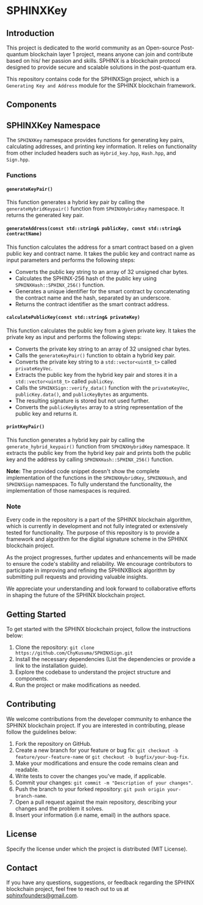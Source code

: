 # SPHINXKey

## Introduction

This project is dedicated to the world community as an Open-source Post-quantum blockchain layer 1 project, means anyone can join and contribute based on his/ her passion and skills. SPHINX is a blockchain protocol designed to provide secure and scalable solutions in the post-quantum era.

This repository contains code for the SPHINXSign project, which is a `Generating Key and Address` module for the SPHINX blockchain framework.

## Components

## SPHINXKey Namespace

The `SPHINXKey` namespace provides functions for generating key pairs, calculating addresses, and printing key information. It relies on functionality from other included headers such as `Hybrid_key.hpp`, `Hash.hpp`, and `Sign.hpp`.

### Functions

#### `generateKeyPair()`

This function generates a hybrid key pair by calling the `generateHybridKeypair()` function from `SPHINXHybridKey` namespace. It returns the generated key pair.

#### `generateAddress(const std::string& publicKey, const std::string& contractName)`

This function calculates the address for a smart contract based on a given public key and contract name. It takes the public key and contract name as input parameters and performs the following steps:

- Converts the public key string to an array of 32 unsigned char bytes.
- Calculates the SPHINX-256 hash of the public key using `SPHINXHash::SPHINX_256()` function.
- Generates a unique identifier for the smart contract by concatenating the contract name and the hash, separated by an underscore.
- Returns the contract identifier as the smart contract address.

#### `calculatePublicKey(const std::string& privateKey)`

This function calculates the public key from a given private key. It takes the private key as input and performs the following steps:

- Converts the private key string to an array of 32 unsigned char bytes.
- Calls the `generateKeyPair()` function to obtain a hybrid key pair.
- Converts the private key string to a `std::vector<uint8_t>` called `privateKeyVec`.
- Extracts the public key from the hybrid key pair and stores it in a `std::vector<uint8_t>` called `publicKey`.
- Calls the `SPHINXSign::verify_data()` function with the `privateKeyVec`, `publicKey.data()`, and `publicKeyBytes` as arguments.
- The resulting signature is stored but not used further.
- Converts the `publicKeyBytes` array to a string representation of the public key and returns it.

#### `printKeyPair()`

This function generates a hybrid key pair by calling the `generate_hybrid_keypair()` function from `SPHINXHybridKey` namespace.
It extracts the public key from the hybrid key pair and prints both the public key and the address by calling `SPHINXHash::SPHINX_256()` function.

**Note:** The provided code snippet doesn't show the complete implementation of the functions in the `SPHINXHybridKey`, `SPHINXHash`, and `SPHINXSign` namespaces. To fully understand the functionality, the implementation of those namespaces is required.


### Note

Every code in the repository is a part of the SPHINX blockchain algorithm, which is currently in development and not fully integrated or extensively tested for functionality. The purpose of this repository is to provide a framework and algorithm for the digital signature scheme in the SPHINX blockchain project.

As the project progresses, further updates and enhancements will be made to ensure the code's stability and reliability. We encourage contributors to participate in improving and refining the SPHINXBlock algorithm by submitting pull requests and providing valuable insights.

We appreciate your understanding and look forward to collaborative efforts in shaping the future of the SPHINX blockchain project.


## Getting Started
To get started with the SPHINX blockchain project, follow the instructions below:

1. Clone the repository: `git clone https://github.com/ChyKusuma/SPHINXSign.git`
2. Install the necessary dependencies (List the dependencies or provide a link to the installation guide).
3. Explore the codebase to understand the project structure and components.
4. Run the project or make modifications as needed.


## Contributing
We welcome contributions from the developer community to enhance the SPHINX blockchain project. If you are interested in contributing, please follow the guidelines below:

1. Fork the repository on GitHub.
2. Create a new branch for your feature or bug fix: `git checkout -b feature/your-feature-name` or `git checkout -b bugfix/your-bug-fix`.
3. Make your modifications and ensure the code remains clean and readable.
4. Write tests to cover the changes you've made, if applicable.
5. Commit your changes: `git commit -m "Description of your changes"`.
6. Push the branch to your forked repository: `git push origin your-branch-name`.
7. Open a pull request against the main repository, describing your changes and the problem it solves.
8. Insert your information (i.e name, email) in the authors space.

## License
Specify the license under which the project is distributed (MIT License).

## Contact
If you have any questions, suggestions, or feedback regarding the SPHINX blockchain project, feel free to reach out to us at [sphinxfounders@gmail.com](mailto:sphinxfounders@gmail.com).
